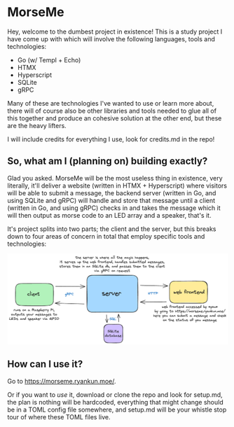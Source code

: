 # MorseMe

Hey, welcome to the dumbest project in existence! This is a study project I have come up with which will involve the following languages, tools and technologies:

- Go (w/ Templ + Echo)
- HTMX
- Hyperscript
- SQLite
- gRPC

Many of these are technologies I've wanted to use or learn more about, there will of course also be other libraries and tools needed to glue all of this together and produce an cohesive solution at the other end, but these are the heavy lifters.

I will include credits for everything I use, look for credits.md in the repo!

## So, what am I (planning on) building exactly?

Glad you asked. MorseMe will be the most useless thing in existence, very literally, it'll deliver a website (written in HTMX + Hyperscript) where visitors will be able to submit a message, the backend server (written in Go, and using SQLite and gRPC) will handle and store that message until a client (written in Go, and using gRPC) checks in and takes the message which it will then output as morse code to an LED array and a speaker, that's it.

It's project splits into two parts; the client and the server, but this breaks down to four areas of concern in total that employ specific tools and technologies:

![MorseMe Overview](overview.png "MorseMe Overview")

## How can I use it?

Go to https://morseme.ryankun.moe/.

Or if you want to *use* it, download or clone the repo and look for setup.md, the plan is nothing will be hardcoded, everything that might change should be in a TOML config file somewhere, and setup.md will be your whistle stop tour of where these TOML files live.